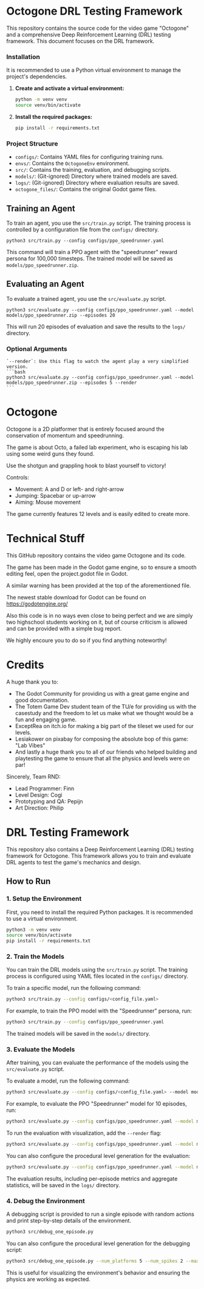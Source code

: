 # Octogone DRL Testing Framework

This repository contains the source code for the video game "Octogone" and a comprehensive Deep Reinforcement Learning (DRL) testing framework. This document focuses on the DRL framework.


### Installation

It is recommended to use a Python virtual environment to manage the project's dependencies.

1.  **Create and activate a virtual environment:**
    ```bash
    python -m venv venv
    source venv/bin/activate
    ```

2.  **Install the required packages:**
    ```bash
    pip install -r requirements.txt
    ```

### Project Structure

*   `configs/`: Contains YAML files for configuring training runs.
*   `envs/`: Contains the `OctogoneEnv` environment.
*   `src/`: Contains the training, evaluation, and debugging scripts.
*   `models/`: (Git-ignored) Directory where trained models are saved.
*   `logs/`: (Git-ignored) Directory where evaluation results are saved.
*   `octogone_files/`: Contains the original Godot game files.

## Training an Agent

To train an agent, you use the `src/train.py` script. The training process is controlled by a configuration file from the `configs/` directory.

```
python3 src/train.py --config configs/ppo_speedrunner.yaml
```

This command will train a PPO agent with the "speedrunner" reward persona for 100,000 timesteps. The trained model will be saved as `models/ppo_speedrunner.zip`.

## Evaluating an Agent

To evaluate a trained agent, you use the `src/evaluate.py` script.

```
python3 src/evaluate.py --config configs/ppo_speedrunner.yaml --model models/ppo_speedrunner.zip --episodes 20
```

This will run 20 episodes of evaluation and save the results to the `logs/` directory.

### Optional Arguments

    `--render`: Use this flag to watch the agent play a very simplified version.
    ```bash
    python3 src/evaluate.py --config configs/ppo_speedrunner.yaml --model models/ppo_speedrunner.zip --episodes 5 --render
    ```



# Octogone
Octogone is a 2D platformer that is entirely focused around the conservation of momentum and speedrunning.

The game is about Octo, a failed lab experiment, who is escaping his lab using some weird guns they found.

Use the shotgun and grappling hook to blast yourself to victory!

Controls:
- Movement: A and D or left- and right-arrow
- Jumping: Spacebar or up-arrow
- Aiming: Mouse movement

The game currently features 12 levels and is easily edited to create more.


# Technical Stuff
This GitHub repository contains the video game Octogone and its code.

The game has been made in the Godot game engine, so to ensure a smooth editing feel, open the project.godot file in Godot.

A similar warning has been provided at the top of the aforementioned file.

The newest stable download for Godot can be found on https://godotengine.org/

Also this code is in no ways even close to being perfect and we are simply two highschool students working on it, but of course criticism is allowed and can be provided with a simple bug report.

We highly encoure you to do so if you find anything noteworthy!

# Credits
A huge thank you to:

- The Godot Community for providing us with a great game engine and good documentation.
- The Totem Game Dev student team of the TU/e for providing us with the casestudy and the freedom to let us make what we thought would be a fun and engaging game.
- ExceptRea on itch.io for making a big part of the tileset we used for our levels.
- Lesiakower on pixabay for composing the absolute bop of this game: "Lab Vibes"
- And lastly a huge thank you to all of our friends who helped building and playtesting the game to ensure that all the physics and levels were on par!

Sincerely, Team RND:

- Lead Programmer: Finn
- Level Design: Cogi
- Prototyping and QA: Pepijn
- Art Direction: Philip

# DRL Testing Framework

This repository also contains a Deep Reinforcement Learning (DRL) testing framework for Octogone. This framework allows you to train and evaluate DRL agents to test the game's mechanics and design.

## How to Run

### 1. Setup the Environment

First, you need to install the required Python packages. It is recommended to use a virtual environment.

```bash
python3 -m venv venv
source venv/bin/activate
pip install -r requirements.txt
```

### 2. Train the Models

You can train the DRL models using the `src/train.py` script. The training process is configured using YAML files located in the `configs/` directory.

To train a specific model, run the following command:

```bash
python3 src/train.py --config configs/<config_file.yaml>
```

For example, to train the PPO model with the "Speedrunner" persona, run:

```bash
python3 src/train.py --config configs/ppo_speedrunner.yaml
```

The trained models will be saved in the `models/` directory.

### 3. Evaluate the Models

After training, you can evaluate the performance of the models using the `src/evaluate.py` script.

To evaluate a model, run the following command:

```bash
python3 src/evaluate.py --config configs/<config_file.yaml> --model models/<model_file.zip> --episodes <num_episodes>
```

For example, to evaluate the PPO "Speedrunner" model for 10 episodes, run:

```bash
python3 src/evaluate.py --config configs/ppo_speedrunner.yaml --model models/ppo_speedrunner.zip --episodes 10
```

To run the evaluation with visualization, add the `--render` flag:

```bash
python3 src/evaluate.py --config configs/ppo_speedrunner.yaml --model models/ppo_speedrunner.zip --episodes 10 --render
```

You can also configure the procedural level generation for the evaluation:

```bash
python3 src/evaluate.py --config configs/ppo_speedrunner.yaml --model models/ppo_speedrunner.zip --episodes 10 --num_platforms 20 --num_spikes 10 --max_gap_size 300
```

The evaluation results, including per-episode metrics and aggregate statistics, will be saved in the `logs/` directory.

### 4. Debug the Environment

A debugging script is provided to run a single episode with random actions and print step-by-step details of the environment.

```bash
python3 src/debug_one_episode.py
```

You can also configure the procedural level generation for the debugging script:

```bash
python3 src/debug_one_episode.py --num_platforms 5 --num_spikes 2 --max_gap_size 100
```

This is useful for visualizing the environment's behavior and ensuring the physics are working as expected.
